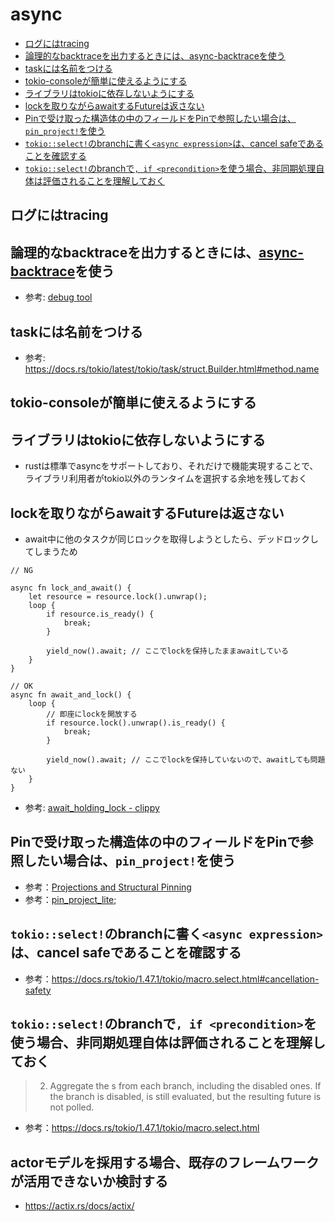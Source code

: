 # async

- [ログにはtracing](#ログにはtracing)
- [論理的なbacktraceを出力するときには、async-backtraceを使う](#論理的なbacktraceを出力するときにはasync-backtraceを使う)
- [taskには名前をつける](#taskには名前をつける)
- [tokio-consoleが簡単に使えるようにする](#tokio-consoleが簡単に使えるようにする)
- [ライブラリはtokioに依存しないようにする](#ライブラリはtokioに依存しないようにする)
- [lockを取りながらawaitするFutureは返さない](#lockを取りながらawaitするfutureは返さない)
- [Pinで受け取った構造体の中のフィールドをPinで参照したい場合は、`pin_project!`を使う](#pinで受け取った構造体の中のフィールドをpinで参照したい場合はpin_projectを使う)
- [`tokio::select!`のbranchに書く`<async expression>`は、cancel safeであることを確認する](#tokioselectのbranchに書くasync-expressionはcancel-safeであることを確認する)
- [`tokio::select!`のbranchで`, if <precondition>`を使う場合、非同期処理自体は評価されることを理解しておく](#tokioselectのbranchで-if-preconditionを使う場合非同期処理自体は評価されることを理解しておく)

## ログにはtracing

## 論理的なbacktraceを出力するときには、[async-backtrace](https://github.com/tokio-rs/async-backtrace)を使う

- 参考: [debug tool](https://gihyo.jp/article/2023/02/tfen007-rust-debug-tool)

## taskには名前をつける

- 参考: https://docs.rs/tokio/latest/tokio/task/struct.Builder.html#method.name

## tokio-consoleが簡単に使えるようにする

## ライブラリはtokioに依存しないようにする

- rustは標準でasyncをサポートしており、それだけで機能実現することで、ライブラリ利用者がtokio以外のランタイムを選択する余地を残しておく

## lockを取りながらawaitするFutureは返さない

-  await中に他のタスクが同じロックを取得しようとしたら、デッドロックしてしまうため

```
// NG

async fn lock_and_await() {
    let resource = resource.lock().unwrap();
    loop {
        if resource.is_ready() {
            break;
        }

        yield_now().await; // ここでlockを保持したままawaitしている
    }
}

// OK
async fn await_and_lock() {
    loop {
        // 即座にlockを開放する
        if resource.lock().unwrap().is_ready() {
            break;
        }

        yield_now().await; // ここでlockを保持していないので、awaitしても問題ない
    }
}
```

- 参考: [await_holding_lock - clippy](https://rust-lang.github.io/rust-clippy/master/index.html#await_holding_lock)

## Pinで受け取った構造体の中のフィールドをPinで参照したい場合は、`pin_project!`を使う

- 参考：[Projections and Structural Pinning](https://doc.rust-lang.org/std/pin/index.html#projections-and-structural-pinning)
- 参考：[pin_project_lite](https://docs.rs/pin-project-lite/latest/pin_project_lite/);

## `tokio::select!`のbranchに書く`<async expression>`は、cancel safeであることを確認する

- 参考：https://docs.rs/tokio/1.47.1/tokio/macro.select.html#cancellation-safety

## `tokio::select!`のbranchで`, if <precondition>`を使う場合、非同期処理自体は評価されることを理解しておく

> 2. Aggregate the <async expression>s from each branch, including the disabled ones. If the branch is disabled, <async expression> is still evaluated, but the resulting future is not polled.

- 参考：https://docs.rs/tokio/1.47.1/tokio/macro.select.html

## actorモデルを採用する場合、既存のフレームワークが活用できないか検討する

- https://actix.rs/docs/actix/

